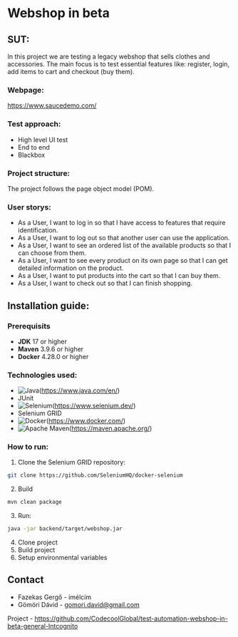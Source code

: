 # Webshop in beta
## SUT:
In this project we are testing a legacy webshop that sells clothes and accessories. The main focus is to test essential features like: register, login, add items to cart and checkout (buy them).

### Webpage:
https://www.saucedemo.com/

### Test approach:
- High level UI test
- End to end
- Blackbox

### Project structure:
The project follows the page object model (POM).

### User storys:
- As a User, I want to log in so that I have access to features that require identification.
- As a User, I want to log out so that another user can use the application.
- As a User, I want to see an ordered list of the available products so that I can choose from them.
- As a User, I want to see every product on its own page so that I can get detailed information on the product.
- As a User, I want to put products into the cart so that I can buy them.
- As a User, I want to check out so that I can finish shopping.

## Installation guide:

### Prerequisits

- **JDK** 17 or higher
- **Maven** 3.9.6 or higher
- **Docker** 4.28.0 or higher

### Technologies used:
- ![Java](https://img.shields.io/badge/java-%23ED8B00.svg?style=for-the-badge&logo=openjdk&logoColor=white)(https://www.java.com/en/)
- JUnit
- ![Selenium](https://img.shields.io/badge/-selenium-%43B02A?style=for-the-badge&logo=selenium&logoColor=white)(https://www.selenium.dev/)
- Selenium GRID
- ![Docker](https://img.shields.io/badge/docker-%230db7ed.svg?style=for-the-badge&logo=docker&logoColor=white)(https://www.docker.com/)
- ![Apache Maven](https://img.shields.io/badge/Apache%20Maven-C71A36?style=for-the-badge&logo=Apache%20Maven&logoColor=white)(https://maven.apache.org/)

### How to run:
1. Clone the Selenium GRID repository:
```sh
git clone https://github.com/SeleniumHQ/docker-selenium
```
2. Build 
```sh
mvn clean package
```
3. Run:
```sh
java -jar backend/target/webshop.jar
```
4. Clone project
5. Build project
6. Setup environmental variables

## Contact

- Fazekas Gergő - ímélcím
- Gömöri Dávid - gomori.david@gmail.com

Project - https://github.com/CodecoolGlobal/test-automation-webshop-in-beta-general-Intcognito
